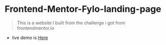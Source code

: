 # Frontend-Mentor-Fylo-landing-page
> This is a website I built from the challenge i got from frontendmentor.io

* live demo is [Here](https://frontend-mentor-fylo-landing-page.netlify.app/)
